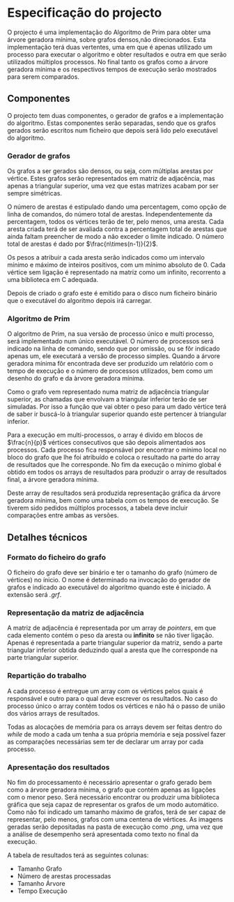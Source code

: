 # Especificação do projecto

O projecto é uma implementação do Algoritmo de Prim para obter uma árvore geradora mínima, sobre grafos densos,não direcionados. Esta implementação terá duas vertentes, uma em que é apenas utilizado um processo para executar o algoritmo e obter resultados e outra em que serão utilizados múltiplos processos. No final tanto os grafos como a árvore geradora mínima e os respectivos tempos de execução serão mostrados para serem comparados.

## Componentes
O projecto tem duas componentes, o gerador de grafos e a implementação do algoritmo. Estas componentes serão separadas, sendo que os grafos gerados serão escritos num ficheiro que depois será lido pelo executável do algoritmo.

### Gerador de grafos
Os grafos a ser gerados são densos, ou seja, com múltiplas arestas por vértice. Estes grafos serão representados em matriz de adjacência, mas apenas a triangular superior, uma vez que estas matrizes acabam por ser sempre simétricas. 

O número de arestas é estipulado dando uma percentagem, como opção de linha de comandos, do número total de arestas. Independentemente da percentagem, todos os vértices terão de ter, pelo menos, uma aresta. Cada aresta criada terá de ser avaliada contra a percentagem total de arestas que ainda faltam preencher de modo a não exceder o limite indicado. O número total de arestas é dado por $\frac{n\times(n-1)}{2}$.

Os pesos a atribuir a cada aresta serão indicados como um intervalo mínimo e máximo de inteiros positivos, com um mínimo absoluto de 0. Cada vértice sem ligação é representado na matriz como um infinito, recorrento a uma biblioteca em C adequada.

Depois de criado o grafo este é emitido para o disco num ficheiro binário que o executável do algoritmo depois irá carregar.

### Algoritmo de Prim
O algoritmo de Prim, na sua versão de processo único e multi processo, será implementado num único executável. O número de processos será indicado na linha de comando, sendo que por omissão, ou se fôr indicado apenas um, ele executará a versão de processo simples. Quando a árvore geradora mínima fôr encontrada deve ser produzido um relatório com o tempo de execução e o número de processos utilizados, bem como um desenho do grafo e da àrvore geradora mínima. 

Como o grafo vem representado numa matriz de adjacência triangular superior, as chamadas que envolvam a triangular inferior terão de ser simuladas. Por isso a função que vai obter o peso para um dado vértice terá de saber ir buscá-lo à triangular superior quando este pertencer à triangular inferior.

Para a execução em multi-processos, o array é divido em blocos de $\frac{n}{p}$ vértices consecutivos que são depois alimentados aos processos. Cada processo fica responsável por encontrar o mínimo local no bloco do grafo que lhe foi atribuído e coloca o resultado na parte do array de resultados que lhe corresponde. No fim da execução o mínimo global é obtido em todos os arrays de resultados para produzir o array de resultados final, a árvore geradora mínima.

Deste array de resultados será produzida representação gráfica da árvore geradora mínima, bem como uma tabela com os tempos de execução. Se tiverem sido pedidos múltiplos processos, a tabela deve incluir comparações entre ambas as versões.

## Detalhes técnicos

### Formato do ficheiro do grafo
O ficheiro do grafo deve ser binário e ter o tamanho do grafo (número de vértices) no ínicio. O nome é determinado na invocação do gerador de grafos e indicado ao executável do algoritmo quando este é iniciado. A extensão será *.grf*.

### Representação da matriz de adjacência
A matriz de adjacência é representada por um array de *pointers*, em que cada elemento contém o peso da aresta ou **infinito** se não tiver ligação. Apenas é representada a parte triangular superior da matriz, sendo a parte triangular inferior obtida deduzindo qual a aresta que lhe corresponde na parte triangular superior. 

### Repartição do trabalho
A cada processo é entregue um array com os vértices pelos quais é responsável e outro para o qual deve escrever os resultados. No caso do processo único o array contém todos os vértices e não há o passo de união dos vários arrays de resultados.

Todas as alocações de memória para os arrays devem ser feitas dentro do *while* de modo a cada um tenha a sua própria memória e seja possível fazer as comparações necessárias sem ter de declarar um array por cada processo.

### Apresentação dos resultados
No fim do processamento é necessário apresentar o grafo gerado bem como a árvore geradora mínima, o grafo que contém apenas as ligações com o menor peso. Será necessário encontrar ou produzir uma biblioteca gráfica que seja capaz de representar os grafos de um modo automático. Como não foi indicado um tamanho máximo de grafos, terá de ser capaz de representar, pelo menos, grafos com uma centena de vértices. As imagens geradas serão depositadas na pasta de execução como *.png*, uma vez que a análise de desempenho será apresentada como texto no final da execução.

A tabela de resultados terá as seguintes colunas:

* Tamanho Grafo
* Número de arestas processadas
* Tamanho Árvore 
* Tempo Execução